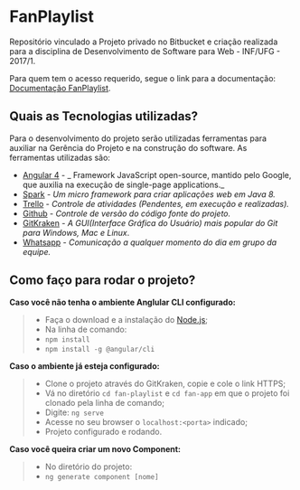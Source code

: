 # **FanPlaylist** #
Repositório vinculado a Projeto privado no Bitbucket e criação realizada para a disciplina de Desenvolvimento de Software para Web - INF/UFG - 2017/1.

Para quem tem o acesso requerido, segue o link para a documentação: [Documentação FanPlaylist](https://bitbucket.org/asbuilt/mobile/src/3012639dfe211020140360a5eb911e45eaa1ba61/docApplication/?at=dev-clean).

## **Quais as Tecnologias utilizadas?** ##

Para o desenvolvimento do projeto serão utilizadas ferramentas para auxiliar na Gerência do Projeto e na construção do software. As ferramentas utilizadas são:

- [Angular 4](https://angular.io/) - _ Framework JavaScript open-source, mantido pelo Google, que auxilia na execução de single-page applications._
- [Spark](http://sparkjava.com/) - _Um micro framework para criar aplicações web em Java 8._
- [Trello](https://trello.com/) - _Controle de atividades (Pendentes, em execução e realizadas)._
- [Github](https://github.com/) - _Controle de versão do código fonte do projeto._
- [GitKraken](https://www.gitkraken.com/) - _A GUI(Interface Gráfica do Usuário) mais popular do Git para Windows, Mac e Linux_.
- [Whatsapp](https://web.whatsapp.com/) - _Comunicação a qualquer momento do dia em grupo da equipe._

## **Como faço para rodar o projeto?** ##

**Caso você não tenha o ambiente Anglular CLI configurado:**
>* Faça o download e a instalação do [Node.js](https://nodejs.org/en/);
>* Na linha de comando:
>* `npm install`
>* `npm install -g @angular/cli`

**Caso o ambiente já esteja configurado:**
>* Clone o projeto através do GitKraken, copie e cole o link HTTPS;
>* Vá no diretório `cd fan-playlist` e `cd fan-app` em que o projeto foi clonado pela linha de comando;
>* Digite: `ng serve`
>* Acesse no seu browser o `localhost:<porta>` indicado;
>* Projeto configurado e rodando.

**Caso você queira criar um novo Component:**
>* No diretório do projeto:
>* `ng generate component [nome]`
